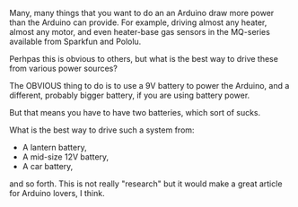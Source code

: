 Many, many things that you want to do an an Arduino draw more power than the Arduino can provide.  For example,
driving almost any heater, almost any motor, and even heater-base gas sensors in the MQ-series available from Sparkfun
and Pololu.

Perhpas this is obvious to others, but what is the best way to drive these from various power sources?

The OBVIOUS thing to do is to use a 9V battery to power the Arduino, and a different, probably bigger battery, if you
are using battery power.

But that means you have to have two batteries, which sort of sucks.

What is the best way to drive such a system from:

* A lantern battery,
* A mid-size 12V battery,
* A car battery, 

and so forth.  This is not really "research" but it would make a great article for Arduino lovers, I think.
